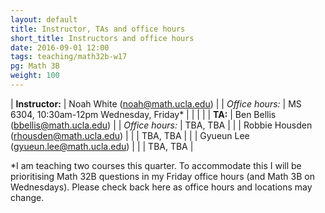 ```yaml
---
layout: default
title: Instructor, TAs and office hours
short_title: Instructors and office hours
date: 2016-09-01 12:00
tags: teaching/math32b-w17
pg: Math 3B
weight: 100
---
```




| __Instructor:__ | Noah White (<a href="mailto:noah@math.ucla.edu">noah@math.ucla.edu</a>)              |
| _Office hours:_ | MS 6304, 10:30am-12pm Wednesday, Friday*                                        |
|                 |                                                                                      |
| __TA:__         | Ben Bellis (<a href="mailto:bbellis@math.ucla.edu">bbellis@math.ucla.edu</a>)          |
| _Office hours:_ | TBA, TBA                                                                |
|                 | Robbie Housden (<a href="mailto:rhousden@math.ucla.edu">rhousden@math.ucla.edu</a>)  |
|                 | TBA, TBA                                                              |
|                 | Gyueun Lee (<a href="mailto:gyueun.lee@math.ucla.edu">gyueun.lee@math.ucla.edu</a>) |
|                 | TBA, TBA                                                              |


*I am teaching two courses this quarter. To accommodate this I will be prioritising Math 32B questions in my Friday office hours (and Math 3B on Wednesdays). Please check back here as office hours and locations may change.
